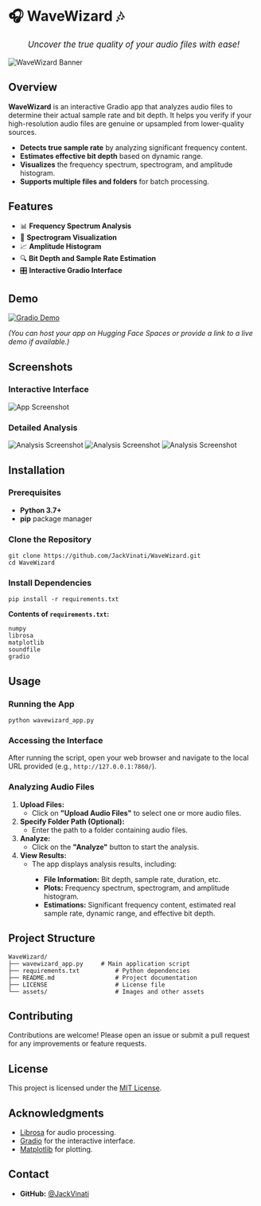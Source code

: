 <body>

<h1>🎧 <strong>WaveWizard</strong> 🎶</h1>
<p style="text-align: center; font-size: 1.2em;"><em>Uncover the true quality of your audio files with ease!</em></p>

<img src="assets/banner.png" alt="WaveWizard Banner" class="banner" />

<h2>Overview</h2>
<p><strong>WaveWizard</strong> is an interactive Gradio app that analyzes audio files to determine their actual sample rate and bit depth. It helps you verify if your high-resolution audio files are genuine or upsampled from lower-quality sources.</p>
<ul>
  <li><strong>Detects true sample rate</strong> by analyzing significant frequency content.</li>
  <li><strong>Estimates effective bit depth</strong> based on dynamic range.</li>
  <li><strong>Visualizes</strong> the frequency spectrum, spectrogram, and amplitude histogram.</li>
  <li><strong>Supports multiple files and folders</strong> for batch processing.</li>
</ul>

<h2>Features</h2>
<ul>
  <li>📊 <strong>Frequency Spectrum Analysis</strong></li>
  <li>🌈 <strong>Spectrogram Visualization</strong></li>
  <li>📈 <strong>Amplitude Histogram</strong></li>
  <li>🔍 <strong>Bit Depth and Sample Rate Estimation</strong></li>
  <li>🎛️ <strong>Interactive Gradio Interface</strong></li>
</ul>

<h2>Demo</h2>
<p>
  <a href="https://huggingface.co/spaces/jackwine2/WaveWizard">
    <img src="https://img.shields.io/badge/Gradio-Demo-blue" alt="Gradio Demo" class="badge">
  </a>
</p>
<p><em>(You can host your app on Hugging Face Spaces or provide a link to a live demo if available.)</em></p>

<h2>Screenshots</h2>
<h3>Interactive Interface</h3>
<img src="assets/1.png" alt="App Screenshot" class="screenshot">
<h3>Detailed Analysis</h3>
<img src="assets/2.png" alt="Analysis Screenshot" class="screenshot">
<img src="assets/3.png" alt="Analysis Screenshot" class="screenshot">
<img src="assets/4.png" alt="Analysis Screenshot" class="screenshot">

<h2>Installation</h2>
<h3>Prerequisites</h3>
<ul>
  <li><strong>Python 3.7+</strong></li>
  <li><strong>pip</strong> package manager</li>
</ul>

<h3>Clone the Repository</h3>
<pre><code>git clone https://github.com/JackVinati/WaveWizard.git
cd WaveWizard
</code></pre>

<h3>Install Dependencies</h3>
<pre><code>pip install -r requirements.txt
</code></pre>

<p><strong>Contents of <code>requirements.txt</code>:</strong></p>
<pre><code>numpy
librosa
matplotlib
soundfile
gradio
</code></pre>

<h2>Usage</h2>
<h3>Running the App</h3>
<pre><code>python wavewizard_app.py
</code></pre>

<h3>Accessing the Interface</h3>
<p>After running the script, open your web browser and navigate to the local URL provided (e.g., <code>http://127.0.0.1:7860/</code>).</p>

<h3>Analyzing Audio Files</h3>
<ol>
  <li><strong>Upload Files:</strong>
    <ul>
      <li>Click on <strong>"Upload Audio Files"</strong> to select one or more audio files.</li>
    </ul>
  </li>
  <li><strong>Specify Folder Path (Optional):</strong>
    <ul>
      <li>Enter the path to a folder containing audio files.</li>
    </ul>
  </li>
  <li><strong>Analyze:</strong>
    <ul>
      <li>Click on the <strong>"Analyze"</strong> button to start the analysis.</li>
    </ul>
  </li>
  <li><strong>View Results:</strong>
    <ul>
      <li>The app displays analysis results, including:</li>
      <ul>
        <li><strong>File Information:</strong> Bit depth, sample rate, duration, etc.</li>
        <li><strong>Plots:</strong> Frequency spectrum, spectrogram, and amplitude histogram.</li>
        <li><strong>Estimations:</strong> Significant frequency content, estimated real sample rate, dynamic range, and effective bit depth.</li>
      </ul>
    </ul>
  </li>
</ol>

<h2>Project Structure</h2>
<pre><code>WaveWizard/
├── wavewizard_app.py     # Main application script
├── requirements.txt          # Python dependencies
├── README.md                 # Project documentation
├── LICENSE                   # License file
└── assets/                   # Images and other assets
</code></pre>

<h2>Contributing</h2>
<p>Contributions are welcome! Please open an issue or submit a pull request for any improvements or feature requests.</p>

<h2>License</h2>
<p>This project is licensed under the <a href="LICENSE">MIT License</a>.</p>

<h2>Acknowledgments</h2>
<ul>
  <li><a href="https://librosa.org/">Librosa</a> for audio processing.</li>
  <li><a href="https://gradio.app/">Gradio</a> for the interactive interface.</li>
  <li><a href="https://matplotlib.org/">Matplotlib</a> for plotting.</li>
</ul>

<h2>Contact</h2>
<ul>
  <li><strong>GitHub:</strong> <a href="https://github.com/JackVinati">@JackVinati</a></li>
</ul>

</body>
</html>
